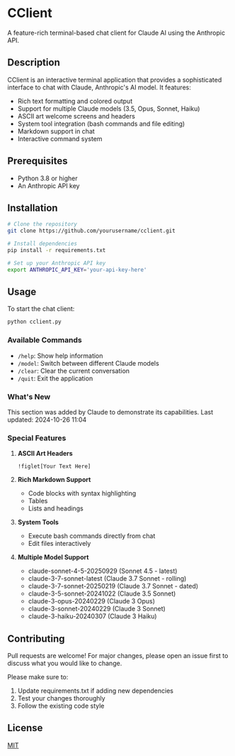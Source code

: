 # CClient

A feature-rich terminal-based chat client for Claude AI using the Anthropic API.

## Description
CClient is an interactive terminal application that provides a sophisticated interface to chat with Claude, Anthropic's AI model. It features:

- Rich text formatting and colored output
- Support for multiple Claude models (3.5, Opus, Sonnet, Haiku)
- ASCII art welcome screens and headers
- System tool integration (bash commands and file editing)
- Markdown support in chat
- Interactive command system

## Prerequisites
- Python 3.8 or higher
- An Anthropic API key

## Installation
```bash
# Clone the repository
git clone https://github.com/yourusername/cclient.git

# Install dependencies
pip install -r requirements.txt

# Set up your Anthropic API key
export ANTHROPIC_API_KEY='your-api-key-here'
```

## Usage
To start the chat client:
```bash
python cclient.py
```

### Available Commands
- `/help`: Show help information
- `/model`: Switch between different Claude models
- `/clear`: Clear the current conversation
- `/quit`: Exit the application

### What's New
This section was added by Claude to demonstrate its capabilities.
Last updated: 2024-10-26 11:04

### Special Features
1. **ASCII Art Headers**
   ```
   !figlet[Your Text Here]
   ```

2. **Rich Markdown Support**
   - Code blocks with syntax highlighting
   - Tables
   - Lists and headings

3. **System Tools**
   - Execute bash commands directly from chat
   - Edit files interactively

4. **Multiple Model Support**
   - claude-sonnet-4-5-20250929 (Sonnet 4.5 - latest)
   - claude-3-7-sonnet-latest (Claude 3.7 Sonnet - rolling)
   - claude-3-7-sonnet-20250219 (Claude 3.7 Sonnet - dated)
   - claude-3-5-sonnet-20241022 (Claude 3.5 Sonnet)
   - claude-3-opus-20240229 (Claude 3 Opus)
   - claude-3-sonnet-20240229 (Claude 3 Sonnet)
   - claude-3-haiku-20240307 (Claude 3 Haiku)

## Contributing
Pull requests are welcome! For major changes, please open an issue first to discuss what you would like to change.

Please make sure to:
1. Update requirements.txt if adding new dependencies
2. Test your changes thoroughly
3. Follow the existing code style

## License
[MIT](https://choosealicense.com/licenses/mit/)
